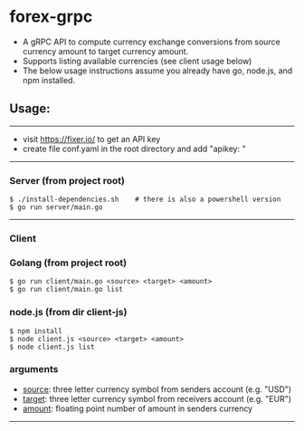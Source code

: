 # forex-grpc
* A gRPC API to compute currency exchange conversions from source currency amount to target currency amount.
* Supports listing available currencies (see client usage below)
* The below usage instructions assume you already have go, node.js, and npm installed.

## Usage:
---
* visit https://fixer.io/ to get an API key
* create file conf.yaml in the root directory and add "apikey: <your-api-key>"
---
### Server (from project root)
    $ ./install-dependencies.sh    # there is also a powershell version
    $ go run server/main.go
---
### Client
### Golang (from project root)
    $ go run client/main.go <source> <target> <amount>
    $ go run client/main.go list

### node.js (from dir client-js)
    $ npm install
    $ node client.js <source> <target> <amount>
    $ node client.js list

### arguments
* <span style="text-decoration: underline">source</span>: three letter currency symbol from senders account (e.g. "USD")
* <span style="text-decoration: underline">target</span>: three letter currency symbol from receivers account (e.g. "EUR")
* <span style="text-decoration: underline">amount</span>: floating point number of amount in senders currency
---

